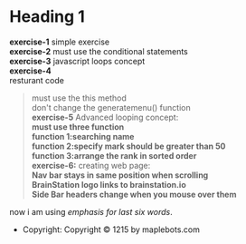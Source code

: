  # Heading 1 #
**exercise-1**
  simple exercise  
**exercise-2**
 must use the conditional statements  
**exercise-3**
   javascript loops concept  
**exercise-4**  
     resturant code  
  >must use the this method  
  >don't change the generatemenu() function  
**exercise-5**
    Advanced looping concept:  
    **must use three function**  
    **function 1:searching name**  
    **function 2:specify mark should be greater than 50**  
    **function 3:arrange the rank in sorted order**  
 **exercise-6:**
   creating web page:  
   **Nav bar stays in same position when scrolling**  
   **BrainStation logo links to brainstation.io**  
   **Side Bar headers change when you mouse over them**  
   
   now i am using _emphasis for last six words_.  
   - Copyright: Copyright © 1215 by maplebots.com  
